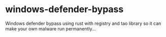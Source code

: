 # windows-defender-bypass
Windows defender bypass using rust with registry and tao library so it can make your own malware run permanently...

